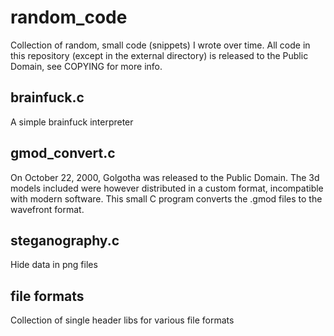 # random_code

Collection of random, small code (snippets) I wrote over time. All code in this repository (except in the external directory) is released to the Public Domain, see COPYING for more info.

## brainfuck.c

A simple brainfuck interpreter

## gmod_convert.c

On October 22, 2000, Golgotha was released to the Public Domain. The 3d models included were however distributed in a custom format, incompatible with modern software. This small C program converts the .gmod files to the wavefront format.

## steganography.c

Hide data in png files

## file formats

Collection of single header libs for various file formats
